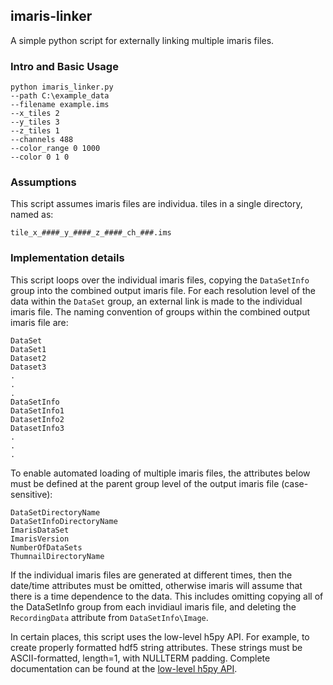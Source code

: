 ## imaris-linker
A simple python script for externally linking multiple imaris files. 

### Intro and Basic Usage
````
python imaris_linker.py
--path C:\example_data
--filename example.ims
--x_tiles 2
--y_tiles 3
--z_tiles 1
--channels 488
--color_range 0 1000
--color 0 1 0
````
### Assumptions
This script assumes imaris files are individua. tiles in a single directory, named as:
````
tile_x_####_y_####_z_####_ch_###.ims
````
### Implementation details
This script loops over the individual imaris files, copying the ````DataSetInfo```` group into the combined output imaris file. For each resolution level of the data within the ````DataSet```` group, an external link is made to the individual imaris file. The naming convention of groups within the combined output imaris file are:

````
DataSet
DataSet1
Dataset2
Dataset3
.
.
.
DataSetInfo
DataSetInfo1
DatasetInfo2
DatasetInfo3
.
.
.
````
To enable automated loading of multiple imaris files, the attributes below must be defined at the parent group level of the output imaris file (case-sensitive):
````
DataSetDirectoryName
DataSetInfoDirectoryName
ImarisDataSet
ImarisVersion
NumberOfDataSets
ThumnailDirectoryName
````
If the individual imaris files are generated at different times, then the date/time attributes must be omitted, otherwise imaris will assume that there is a time dependence to the data. This includes omitting copying all of the DataSetInfo group from each invidiaul imaris file, and deleting the  ````RecordingData```` attribute from ````DataSetInfo\Image````.

In certain places, this script uses the low-level h5py API. For example, to create properly formatted hdf5 string attributes.
These strings must be ASCII-formatted, length=1, with NULLTERM padding. Complete documentation can be found at the [low-level h5py API](https://api.h5py.org/index.html).
